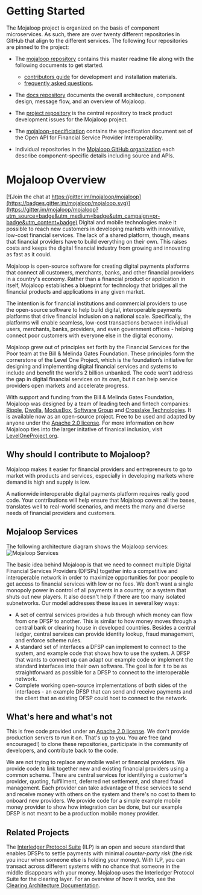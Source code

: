 # Getting Started
The Mojaloop project is organized on the basis of component microservices.  As such, there are over twenty different repositories in GitHub that align to the different services.  The following four repositories are pinned to the project:
- The [mojaloop repository](https://github.com/mojaloop/mojaloop) contains this master readme file along with the following documents to get started.
  * [contributors guide](./contribute.md) for development and installation materials.
  * [frequently asked questions](/FAQ.md).
- The [docs repository](https://github.com/mojaloop/docs) documents the overall architecture, component design, message flow, and an overview of Mojaloop. 
- The [project repository](https://github.com/mojaloop/project) is the central repository to track product development issues for the Mojaloop project.
- The [mojaloop-specificiation](https://github.com/mojaloop/mojaloop-specification) contains the specification document set of the Open API for Financial Service Provider Interoperability. 

- Individual repositories in the [Mojaloop GitHub organization](https://github.com/mojaloop/) each describe component-specific details including source and APIs.

# Mojaloop Overview  

[![Join the chat at https://gitter.im/mojaloop/mojaloop](https://badges.gitter.im/mojaloop/mojaloop.svg)](https://gitter.im/mojaloop/mojaloop?utm_source=badge&utm_medium=badge&utm_campaign=pr-badge&utm_content=badge)
Digital and mobile technologies make it possible to reach new customers in developing markets with innovative, low-cost financial services. The lack of a shared platform, though, means that financial providers have to build everything on their own. This raises costs and keeps the digital financial industry from growing and innovating as fast as it could.  

Mojaloop is open-source software for creating digital payments platforms that connect all customers, merchants, banks, and other financial providers in a country's economy. Rather than a financial product or application in itself, Mojaloop establishes a blueprint for technology that bridges all the financial products and applications in any given market.  

The intention is for financial institutions and commercial providers to use the open-source software to help build digital, interoperable payments platforms that drive financial inclusion on a national scale. Specifically, the platforms will enable seamless, low-cost transactions between individual users, merchants, banks, providers, and even government offices - helping connect poor customers with everyone else in the digital economy.  

Mojaloop grew out of principles set forth by the Financial Services for the Poor team at the Bill & Melinda Gates Foundation. These principles form the cornerstone of the Level One Project, which is the foundation’s initiative for designing and implementing digital financial services and systems to include and benefit the world’s 2 billion unbanked. The code won’t address the gap in digital financial services on its own, but it can help service providers open markets and accelerate progress. 

With support and funding from the Bill & Melinda Gates Foundation, Mojaloop was designed by a team of leading tech and fintech companies: [Ripple](https://github.com/ripple), [Dwolla](https://github.com/dwolla), [ModusBox](http://www.modusbox.com/), [Software Group](http://www.softwaregroup-bg.com/) and [Crosslake Technologies](http://www.crosslaketech.com/). It is available now as an open-source project. Free to be used and adapted by anyone under the [Apache 2.0 license](http://www.apache.org/licenses/LICENSE-2.0). For more information on how Mojaloop ties into the larger initative of finanical inclusion, visit [LevelOneProject.org](https://leveloneproject.org/).

## Why should I contribute to Mojaloop?
Mojaloop makes it easier for financial providers and entrepreneurs to go to market with products and services, especially in developing markets where demand is high and supply is low.  

A nationwide interoperable digital payments platform requires really good code. Your contributions will help ensure that Mojaloop covers all the bases, translates well to real-world scenarios, and meets the many and diverse needs of financial providers and customers.  


## Mojaloop Services
The following architecture diagram shows the Mojaloop services:
![Mojaloop Services](https://github.com/mojaloop/docs/blob/master/Wiki/Mojaloop%20Services%20Overview.png)

The basic idea behind Mojaloop is that we need to connect multiple Digital Financial Services Providers (DFSPs) together into a competitive and interoperable network in order to maximize opportunities for poor people to get access to financial services with low or no fees. We don't want a single monopoly power in control of all payments in a country, or a system that shuts out new players. It also doesn't help if there are too many isolated subnetworks. Our model addresses these issues in several key ways:

- A set of central services provides a hub through which money can flow from one DFSP to another. This is similar to how money moves through a central bank or clearing house in developed countries. Besides a central ledger, central services can provide identity lookup, fraud management, and enforce scheme rules.
- A standard set of interfaces a DFSP can implement to connect to the system, and example code that shows how to use the system. A DFSP that wants to connect up can adapt our example code or implement the standard interfaces into their own software. The goal is for it to be as straightforward as possible for a DFSP to connect to the interoperable network.
- Complete working open-source implementations of both sides of the interfaces - an example DFSP that can send and receive payments and the client that an existing DFSP could host to connect to the network.

## What's here and what's not
This is free code provided under an [Apache 2.0 license](https://github.com/mojaloop/mojaloop/blob/master/LICENSE.md). We don't provide production servers to run it on. That's up to you. You are free (and encouraged!) to clone these repositories, participate in the community of developers, and contribute back to the code.

We are not trying to replace any mobile wallet or financial providers. We provide code to link together new and existing financial providers using a common scheme. There are central services for identifying a customer's provider, quoting, fulfillment, deferred net settlement, and shared fraud management. Each provider can take advantage of these services to send and receive money with others on the system and there's no cost to them to onboard new providers. We provide code for a simple example mobile money provider to show how integration can be done, but our example DFSP is not meant to be a production mobile money provider.

## Related Projects
The [Interledger Protocol Suite](https://interledger.org/) (ILP) is an open and secure standard that enables DFSPs to settle payments with minimal _counter-party risk_ (the risk you incur when someone else is holding your money). With ILP, you can transact across different systems with no chance that someone in the middle disappears with your money. Mojaloop uses the Interledger Protocol Suite for the clearing layer. For an overview of how it works, see the [Clearing Architecture Documentation](https://github.com/mojaloop/Docs/blob/master/ILP/README.md).

